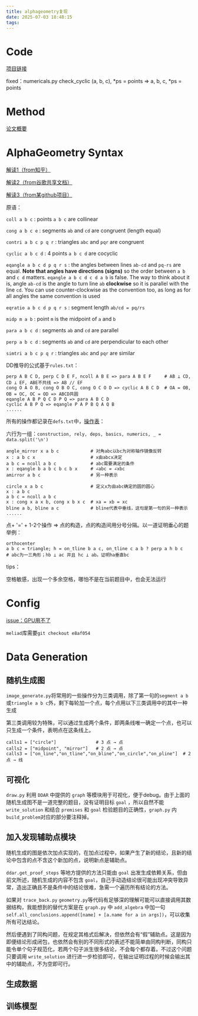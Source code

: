 ```yaml
---
title: alphageometry复现
date: 2025-07-03 18:48:15
tags:
---
```




# Code

[项目链接](https://github.com/google-deepmind/alphageometry)

fixed：numericals.py	check_cyclic	(a, b, c), *ps = points => a, b, c, *ps = points



# Method

[论文概要](https://zhuanlan.zhihu.com/p/679166024)



# AlphaGeometry Syntax

[解读1（from知乎）](https://www.zhihu.com/question/640049082)

[解读2（from谷歌共享文档）](https://docs.google.com/document/d/1K4QspqnGFCJ9hpFyPUvaJXE7SAWbt3XRBBtyXzGhsOo/edit?tab=t.0)

[解读3（from某github项目）](https://github.com/tpgh24/ag4masses?tab=readme-ov-file#the-problem-definition-language)



原语：

`coll a b c` : points `a b c` are collinear

`cong a b c e` : segments `ab` and `cd` are congruent (length equal)

`contri a b c p q r` : triangles `abc` and `pqr` are congruent

`cyclic a b c d` : 4 points `a b c d` are cocyclic

`eqangle a b c d p q r s` : the angles between lines `ab-cd` and `pq-rs` are equal. **Note that angles have directions (signs)** so the order between `a b` and `c d` matters. `eqangle a b c d c d a b` is false. The way to think about it is, angle `ab-cd` is the angle to turn line `ab` **clockwise** so it is parallel with the line `cd`. You can use counter-clockwise as the convention too, as long as for all angles the same convention is used

`eqratio a b c d p q r s` : segment length `ab/cd = pq/rs`

`midp m a b` : point `m` is the midpoint of `a` and `b`

`para a b c d` : segments `ab` and `cd` are parallel

`perp a b c d` : segments `ab` and `cd` are perpendicular to each other

`simtri a b c p q r` : triangles `abc` and `pqr` are similar



DD推导的公式基于`rules.txt`：

```
perp A B C D, perp C D E F, ncoll A B E => para A B E F		# AB ⊥ CD, CD ⊥ EF, ABE不共线 => AB // EF
cong O A O B, cong O B O C, cong O C O D => cyclic A B C D	# OA = OB, OB = OC, OC = OD => ABCD共圆
eqangle A B P Q C D P Q => para A B C D
cyclic A B P Q => eqangle P A P B Q A Q B
......
```

所有的操作都记录在`defs.txt`中，[操作表](https://github.com/tpgh24/ag4masses/blob/main/data/ag_defs.jpg)：

六行为一组：`construction, rely, deps, basics, numerics, _ = data.split('\n')`

```
angle_mirror x a b c			# 对角abc以bc为对称轴作镜像反转
x : a b c x						# x由abcx决定
a b c = ncoll a b c				# abc需要满足的条件
x : eqangle b a b c b c b x		# ∠abc = ∠xbc
amirror a b c					# 另一种表示

circle x a b c					# 定义x为由abc确定的圆的圆心
x : a b c
a b c = ncoll a b c
x : cong x a x b, cong x b x c	# xa = xb = xc
bline a b, bline a c			# bline代表中垂线，这句是第一句的另一种表示
......
```

点+ '=' + 1-2个操作 => 点的构造，点的构造间用分号分隔。以一道证明垂心的题举例：

```
orthocenter
a b c = triangle; h = on_tline b a c, on_tline c a b ? perp a h b c
# abc为一三角形；hb ⊥ ac 并且 hc ⊥ ab。证明ha垂直bc
```

tips：

空格敏感，出现一个多余空格，哪怕不是在当前题目中，也会无法运行



# Config

[issue：GPU用不了](https://github.com/google-deepmind/alphageometry/issues/101)

`meliad`库需要`git checkout e8af054`



# Data Generation

## 随机生成图

`image_generate.py`将常用的一些操作分为三类调用，除了第一句的`segment a b`或`triangle a b c`外，剩下每轮加一个点，每个点用以下三类调用中的其中一种生成

第三类调用较为特殊，可以通过生成两个条件，即两条线唯一确定一个点，也可以只生成一个条件，表明点在这条线上。

```
calls1 = ["circle"]               # 3 点 → 点
calls2 = ["midpoint", "mirror"]   # 2 点 → 点
calls3 = ["on_line","on_tline","on_bline","on_circle","on_pline"]  # 2 点 → 线
```



## 可视化

`draw.py` 利用 `DDAR` 中提供的 `graph` 等模块用于可视化，便于debug。由于上面的随机生成图不是一道完整的题目，没有证明目标 `goal` ，所以自然不能 `write_solution` 和结合 `premises` 和 `goal` 检验题目的正确性，`graph.py` 内 `build_problem`对应的部分要注释掉。



## 加入发现辅助点模块

随机生成的图是依次加点实现的，在加点过程中，如果产生了新的结论，且新的结论中包含的点不含这个新加的点，说明新点是辅助点。

`ddar.get_proof_steps` 等地方提供的方法只能由 `goal` 出发生成依赖关系，但由前文所述，随机生成的内容不包含 `goal`，自己手动造结论很可能出现冲突导致异常，造出正确且不是条件中的结论很难，急需一个遍历所有结论的方法。

如果对 `trace_back.py` `geometry.py`等代码有足够深的理解可能可以直接调用其数据结构，我能想到的替代方案是在 `graph.py` 中 `add_algebra` 中加一句 `self.all_conclusions.append([name] + [a.name for a in args])`，可以收集所有可达结论。

然后便遇到了同构问题，在规定其格式后解决，但依然会有“假”辅助点。这是因为即便结论形成闭包，也依然会有别的不同形式的表述不能简单由同构判断，同构只能令单个句子规范化，若两个句子派生很多结论，不会每个都存着。不过这个问题只要调用 `write_solution` 进行进一步检验即可，在输出证明过程的时候会输出其中的辅助点，不为空即可行。



## 生成数据





## 训练模型
